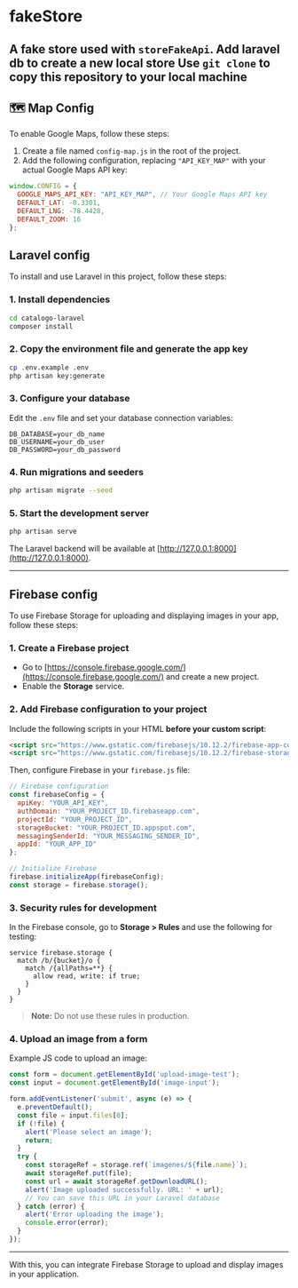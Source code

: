# fakeStore

A fake store used with `storeFakeApi`.
Add laravel db to create a new local store
Use `git clone` to copy this repository to your local machine
---

## 🗺️ Map Config

To enable Google Maps, follow these steps:

1. Create a file named `config-map.js` in the root of the project.
2. Add the following configuration, replacing `"API_KEY_MAP"` with your actual Google Maps API key:

```js
window.CONFIG = {
  GOOGLE_MAPS_API_KEY: "API_KEY_MAP", // Your Google Maps API key
  DEFAULT_LAT: -0.3301,
  DEFAULT_LNG: -78.4428,
  DEFAULT_ZOOM: 16
};
```

## Laravel config

To install and use Laravel in this project, follow these steps:

### 1. Install dependencies

```bash
cd catalogo-laravel
composer install
```

### 2. Copy the environment file and generate the app key

```bash
cp .env.example .env
php artisan key:generate
```

### 3. Configure your database

Edit the `.env` file and set your database connection variables:

```
DB_DATABASE=your_db_name
DB_USERNAME=your_db_user
DB_PASSWORD=your_db_password
```

### 4. Run migrations and seeders

```bash
php artisan migrate --seed
```

### 5. Start the development server

```bash
php artisan serve
```

The Laravel backend will be available at [http://127.0.0.1:8000](http://127.0.0.1:8000).

---

## Firebase config

To use Firebase Storage for uploading and displaying images in your app, follow these steps:

### 1. Create a Firebase project

- Go to [https://console.firebase.google.com/](https://console.firebase.google.com/) and create a new project.
- Enable the **Storage** service.

### 2. Add Firebase configuration to your project

Include the following scripts in your HTML **before your custom script**:

```html
<script src="https://www.gstatic.com/firebasejs/10.12.2/firebase-app-compat.js"></script>
<script src="https://www.gstatic.com/firebasejs/10.12.2/firebase-storage-compat.js"></script>
```

Then, configure Firebase in your `firebase.js` file:

```js
// Firebase configuration
const firebaseConfig = {
  apiKey: "YOUR_API_KEY",
  authDomain: "YOUR_PROJECT_ID.firebaseapp.com",
  projectId: "YOUR_PROJECT_ID",
  storageBucket: "YOUR_PROJECT_ID.appspot.com",
  messagingSenderId: "YOUR_MESSAGING_SENDER_ID",
  appId: "YOUR_APP_ID"
};

// Initialize Firebase
firebase.initializeApp(firebaseConfig);
const storage = firebase.storage();
```

### 3. Security rules for development

In the Firebase console, go to **Storage > Rules** and use the following for testing:

```
service firebase.storage {
  match /b/{bucket}/o {
    match /{allPaths=**} {
      allow read, write: if true;
    }
  }
}
```
> **Note:** Do not use these rules in production.

### 4. Upload an image from a form

Example JS code to upload an image:

```js
const form = document.getElementById('upload-image-test');
const input = document.getElementById('image-input');

form.addEventListener('submit', async (e) => {
  e.preventDefault();
  const file = input.files[0];
  if (!file) {
    alert('Please select an image');
    return;
  }
  try {
    const storageRef = storage.ref(`imagenes/${file.name}`);
    await storageRef.put(file);
    const url = await storageRef.getDownloadURL();
    alert('Image uploaded successfully. URL: ' + url);
    // You can save this URL in your Laravel database
  } catch (error) {
    alert('Error uploading the image');
    console.error(error);
  }
});
```

---

With this, you can integrate Firebase Storage to upload and display images in your application.
